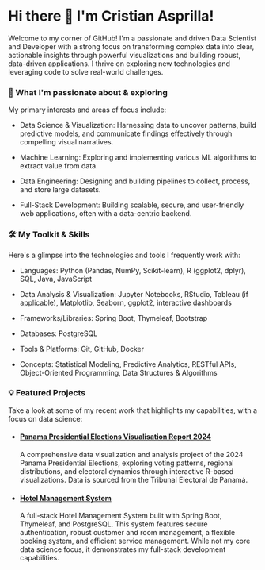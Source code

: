 # Hi there 👋 I'm Cristian Asprilla!

Welcome to my corner of GitHub! I'm a passionate and driven Data Scientist and Developer with a strong focus on transforming complex data into clear, actionable insights through powerful visualizations and building robust, data-driven applications. I thrive on exploring new technologies and leveraging code to solve real-world challenges.

### 🚀 What I'm passionate about & exploring

My primary interests and areas of focus include:

- Data Science & Visualization: Harnessing data to uncover patterns, build predictive models, and communicate findings effectively through compelling visual narratives.

- Machine Learning: Exploring and implementing various ML algorithms to extract value from data.

- Data Engineering: Designing and building pipelines to collect, process, and store large datasets.

- Full-Stack Development: Building scalable, secure, and user-friendly web applications, often with a data-centric backend.

### 🛠️ My Toolkit & Skills

Here's a glimpse into the technologies and tools I frequently work with:

- Languages: Python (Pandas, NumPy, Scikit-learn), R (ggplot2, dplyr), SQL, Java, JavaScript

- Data Analysis & Visualization: Jupyter Notebooks, RStudio, Tableau (if applicable), Matplotlib, Seaborn, ggplot2, interactive dashboards

- Frameworks/Libraries: Spring Boot, Thymeleaf, Bootstrap

- Databases: PostgreSQL

- Tools & Platforms: Git, GitHub, Docker

- Concepts: Statistical Modeling, Predictive Analytics, RESTful APIs, Object-Oriented Programming, Data Structures & Algorithms

### 💡 Featured Projects

Take a look at some of my recent work that highlights my capabilities, with a focus on data science:

* #### [Panama Presidential Elections Visualisation Report 2024](https://github.com/CristianAsprilla/Panama-Presidential-Elections-Visualisation-Report-2024)
  
  A comprehensive data visualization and analysis project of the 2024 Panama Presidential Elections, exploring voting patterns, regional distributions, and electoral dynamics through interactive R-based visualizations. Data is sourced from the Tribunal Electoral de Panamá.
  
* #### [Hotel Management System](https://github.com/CristianAsprilla/Hotel-Management-System)

  A full-stack Hotel Management System built with Spring Boot, Thymeleaf, and PostgreSQL. This system features secure authentication, robust customer and room management, a flexible booking system, and efficient service management. While not my core data science focus, it demonstrates my full-stack development capabilities.
